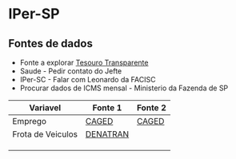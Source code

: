 # IPer-SP

## Fontes de dados

- Fonte a explorar [Tesouro Transparente](http://www.tesourotransparente.gov.br/)
- Saude   - Pedir contato do Jefte
- IPer-SC - Falar com Leonardo da FACISC
- Procurar dados de ICMS mensal - Ministerio da Fazenda de SP

| Variavel | Fonte 1                          | Fonte 2                                    |
|----------|----------------------------------|--------------------------------------------|
| Emprego  | [CAGED](http://pdet.mte.gov.br/) | [CAGED](ftp.mtps.gov.br/pdet/caged/)       |
| Frota de Veiculos         |  [DENATRAN](https://infraestrutura.gov.br/component/content/article/115-portal-denatran/8552-estat%C3%ADsticas-frota-de-ve%C3%ADculos-denatran.html)                                |                                            |
|          |                                  |                                            |
|          |                                  |                                            |
|          |                                  |                                            |

